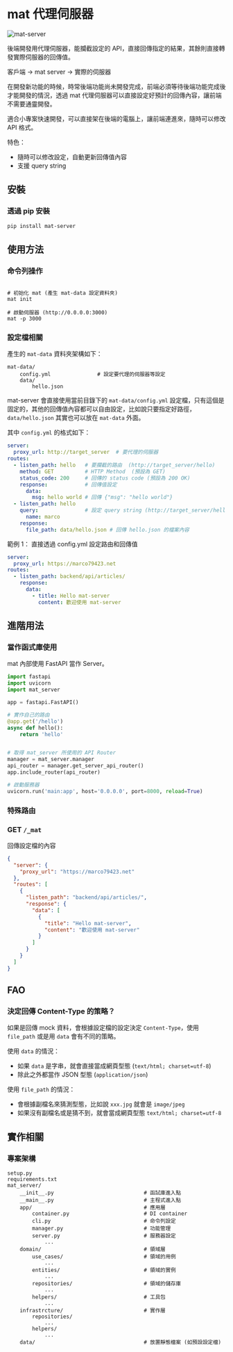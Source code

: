 # mat 代理伺服器

![mat-server](./logo.png)

後端開發用代理伺服器，能攔截設定的 API，直接回傳指定的結果，其餘則直接轉發實際伺服器的回傳值。

   客戶端 -> mat server -> 實際的伺服器

在開發新功能的時候，時常後端功能尚未開發完成，前端必須等待後端功能完成後才能開發的情況，透過 mat 代理伺服器可以直接設定好預計的回傳內容，讓前端不需要通靈開發。

適合小專案快速開發，可以直接架在後端的電腦上，讓前端連進來，隨時可以修改 API 格式。

特色：

* 隨時可以修改設定，自動更新回傳值內容
* 支援 query string

## 安裝

### 透過 pip 安裝

```bash
pip install mat-server
```

## 使用方法

### 命令列操作

```shell

# 初始化 mat (產生 mat-data 設定資料夾)
mat init

# 啟動伺服器 (http://0.0.0.0:3000)
mat -p 3000
```

### 設定檔相關

產生的 `mat-data` 資料夾架構如下：

    mat-data/
        config.yml               # 設定要代理的伺服器等設定
        data/
            hello.json

mat-server 會直接使用當前目錄下的 `mat-data/config.yml` 設定檔，只有這個是固定的，其他的回傳值內容都可以自由設定，比如說只要指定好路徑， `data/hello.json` 其實也可以放在 `mat-data` 外面。

其中 `config.yml` 的格式如下：

```yaml
server:
  proxy_url: http://target_server  # 要代理的伺服器
routes:
  - listen_path: hello   # 要攔截的路由  (http://target_server/hello)
    method: GET          # HTTP Method  (預設為 GET)
    status_code: 200     # 回傳的 status code (預設為 200 OK)
    response:            # 回傳值設定 
      data:
        msg: hello world # 回傳 {"msg": "hello world"}
  - listen_path: hello
    query:               # 設定 query string (http://target_server/hello?name=marco
      name: marco
    response:
      file_path: data/hello.json # 回傳 hello.json 的檔案內容
```

範例 1： 直接透過 config.yml 設定路由和回傳值

```yaml
server:
  proxy_url: https://marco79423.net
routes:
  - listen_path: backend/api/articles/
    response:
      data:
        - title: Hello mat-server
          content: 歡迎使用 mat-server
```

##  進階用法

### 當作函式庫使用

mat 內部使用 FastAPI 當作 Server。

```python
import fastapi
import uvicorn
import mat_server

app = fastapi.FastAPI()

# 實作自己的路由
@app.get('/hello')
async def hello():
    return 'hello'


# 取得 mat_server 所使用的 API Router
manager = mat_server.manager
api_router = manager.get_server_api_router()
app.include_router(api_router)

# 啟動服務器
uvicorn.run('main:app', host='0.0.0.0', port=8000, reload=True)
```

### 特殊路由

### GET `/_mat`

回傳設定檔的內容 

```json
{
  "server": {
    "proxy_url": "https://marco79423.net"
  },
  "routes": [
    {
      "listen_path": "backend/api/articles/",
      "response": {
        "data": [
          {
            "title": "Hello mat-server",
            "content": "歡迎使用 mat-server"
          } 
        ]
      }
    }
  ]
}
```

## FAO

### 決定回傳 Content-Type 的策略？

如果是回傳 mock 資料，會根據設定檔的設定決定 `Content-Type`，使用 `file_path` 或是用 `data` 會有不同的策略。

使用 `data` 的情況：

* 如果 `data` 是字串，就會直接當成網頁型態 (`text/html; charset=utf-8`)
* 除此之外都當作 JSON 型態 (`application/json`)

使用 `file_path` 的情況：

* 會根據副檔名來猜測型態，比如說 `xxx.jpg` 就會是 `image/jpeg`
* 如果沒有副檔名或是猜不到，就會當成網頁型態 `text/html; charset=utf-8`

## 實作相關

### 專案架構

    setup.py
    requirements.txt
    mat_server/
        __init__.py                             # 函試庫進入點
        __main__.py                             # 主程式進入點
        app/                                    # 應用層
            container.py                        # DI container
            cli.py                              # 命令列設定
            manager.py                          # 功能管理
            server.py                           # 服務器設定
                ...
        domain/                                 # 領域層
            use_cases/                          # 領域的用例
                ...
            entities/                           # 領域的實例
                ...
            repositories/                       # 領域的儲存庫
                ...
            helpers/                            # 工具包
                ...
        infrastrcture/                          # 實作層
            repositories/
                ...
            helpers/
                ...
        data/                                   # 放置靜態檔案 (如預設設定檔)
